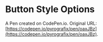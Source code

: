 # Button Style Options

A Pen created on CodePen.io. Original URL: [https://codepen.io/pyrografix/pen/oaxJBz](https://codepen.io/pyrografix/pen/oaxJBz).

